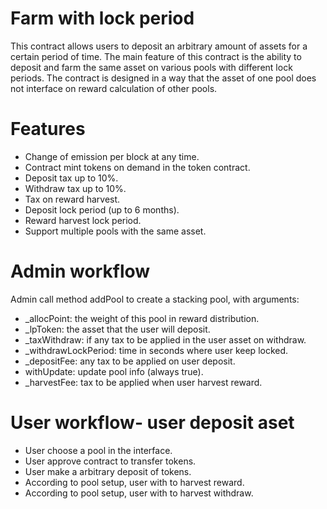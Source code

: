 # Farm with lock period

This contract allows users to deposit an arbitrary amount of assets for a certain period of time.
The main feature of this contract is the ability to deposit and farm the same asset on various pools with different lock periods.
The contract is designed in a way that the asset of one pool does not interface on reward calculation of other pools.

# Features

- Change of emission per block at any time.
- Contract mint tokens on demand in the token contract.
- Deposit tax up to 10%.
- Withdraw tax up to 10%.
- Tax on reward harvest.
- Deposit lock period (up to 6 months).
- Reward harvest lock period.
- Support multiple pools with the same asset.

# Admin workflow

Admin call method addPool to create a stacking pool, with arguments:
 
- _allocPoint: the weight of this pool in reward distribution.
- _lpToken: the asset that the user will deposit.
- _taxWithdraw: if any tax to be applied in the user asset on withdraw.
- _withdrawLockPeriod: time in seconds where user keep locked.
- _depositFee: any tax to be applied on user deposit.
- withUpdate: update pool info (always true).
- _harvestFee: tax to be applied when user harvest reward.

# User workflow- user deposit aset

- User choose a pool in the interface.
- User approve contract to transfer tokens.
- User make a arbitrary deposit of tokens.
- According to pool setup, user with to harvest reward.
- According to pool setup, user with to harvest withdraw.
